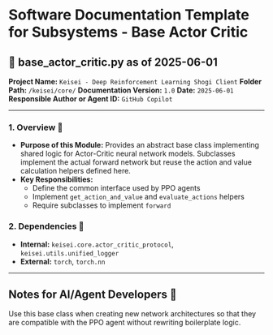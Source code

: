 # Software Documentation Template for Subsystems - Base Actor Critic

## 📘 base_actor_critic.py as of 2025-06-01

**Project Name:** `Keisei - Deep Reinforcement Learning Shogi Client`
**Folder Path:** `/keisei/core/`
**Documentation Version:** `1.0`
**Date:** `2025-06-01`
**Responsible Author or Agent ID:** `GitHub Copilot`

---

### 1. Overview 📜

* **Purpose of this Module:**
  Provides an abstract base class implementing shared logic for Actor-Critic neural network models. Subclasses implement the actual forward network but reuse the action and value calculation helpers defined here.
* **Key Responsibilities:**
  - Define the common interface used by PPO agents
  - Implement `get_action_and_value` and `evaluate_actions` helpers
  - Require subclasses to implement `forward`

### 2. Dependencies 🔗

* **Internal:** `keisei.core.actor_critic_protocol`, `keisei.utils.unified_logger`
* **External:** `torch`, `torch.nn`

---

## Notes for AI/Agent Developers 🧠

Use this base class when creating new network architectures so that they are compatible with the PPO agent without rewriting boilerplate logic.
